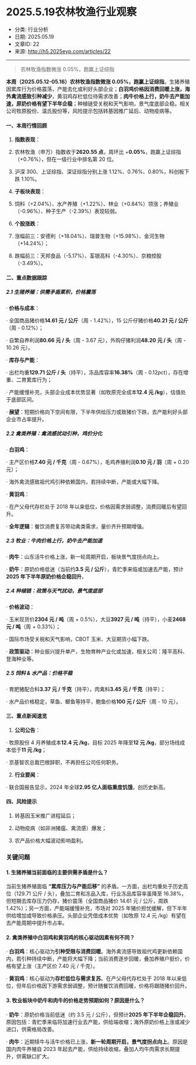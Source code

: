 # 2025.5.19农林牧渔行业观察

- 分类: 行业分析
- 日期: 2025.05.19
- 文章ID: 22
- 来源: http://h5.2025eyp.com/articles/22

---

> 农林牧渔指数微涨 0.05%，跑赢上证综指

**本周（2025.05.12-05.16）农林牧渔指数微涨 0.05%，跑赢上证综指**。生猪养殖因累库行为价格震荡，产能去化或利好头部企业；**白羽鸡价格因消费回暖上涨，海外禽流感致引种减少**，黄羽鸡存栏低位待需求改善；**肉牛价格上行，奶牛去产能加速，原奶价格有望下半年企稳**；种植链受关税和天气影响，景气度底部企稳。相关公司牧原股份、温氏股份等，风险提示包括转基因推广延后、动物疫病等。

#### **一、本周行情回顾**

1. **指数表现**：

1. 农林牧渔（申万）指数收于**2620.55 点**，周环比 +**0.05%**，跑赢上证综指（+0.76%），但在一级行业中排名第 20 位。

2. 沪深 300、上证综指、深证综指分别上涨 1.12%、0.76%、0.80%，科创板下跌 1.10%。

2. **子板块表现**：

1. 饲料（+2.04%）、水产养殖（+1.22%）、林业（+0.84%）领涨；养殖业（-0.96%）、种子生产（-2.39%）表现较弱。

3. **个股涨跌**：

1. 涨幅前三：安德利（+18.04%）、瑞普生物（+15.98%）、金河生物（+14.24%）；

2. 跌幅前三：天邦食品（-5.17%）、荃银高科（-4.30%）、京粮控股（-3.49%）。

#### **二、重点数据跟踪**

##### **2.1 生猪养殖：供需矛盾累积，价格震荡**

· **价格与成本**：

· 全国商品猪价格**14.61 元 / 公斤**（周 - 1.42%），15 公斤仔猪价格**40.21 元 / 公斤**（周 - 0.12%）；

· 自繁自养利润**80.66 元 / 头**（周 - 3.67 元），外购仔猪利润**48.20 元 / 头**（周 - 10.26 元）。

· **库存与产能**：

· 出栏均重**129.71 公斤 / 头**（持平），冻品库容率**16.38%**（周 - 0.12pct），存在增重、二育累库行为；

· 产能缓慢补充，头部企业成本优势显著（如牧原完全成本**12.4 元 /kg**），估值处于底部区间。

· **展望**：短期价格向下空间有限，下半年供给压力或致猪价下跌，去产能利好头部企业市占率提升。

##### **2.2 禽类养殖：禽流感扰动引种，鸡价分化**

· **白羽鸡**：

· 主产区价格**7.40 元 / 千克**（周 - 0.67%），毛鸡养殖利润**0.10 元 / 羽**（周 + 0.20 元）；

· 海外禽流感致祖代鸡引种依赖国内，若持续中断，产能或大幅下降。

· **黄羽鸡**：

· 在产父母代存栏处于 2018 年以来低位，价格因需求弱调整，消费回暖后有望回升。

· **全年逻辑**：餐饮消费复苏带动禽类需求，量价齐升预期增强。

##### **2.3 牧业：牛肉价格上行，奶牛去产能加速**

· **肉牛**：山东活牛价格上涨，新一轮周期开启，板块景气度拐点向上。

· **奶牛**：原奶价格低迷（当前约**3.5 元 / 公斤**），青贮季来临或加速去产能，预计**2025 年下半年原奶价格企稳回升**。

##### **2.4 种植链：政策与天气扰动，景气度底部**

· **价格波动**：

· 玉米现货价**2304 元 / 吨**（周 + 0.5%），大豆**3927 元 / 吨**（持平），小麦**2468 元 / 吨**（周 + 0.33%）；

· 国际市场受关税和天气影响，CBOT 玉米、大豆期货小幅下跌。

· **政策驱动**：种业振兴提升单产，生物育种产业化或加速，相关公司：隆平高科、登海种业等。

##### **2.5 饲料 & 水产品：价格平稳**

· 育肥猪配合料**3.37 元 / 千克**（持平），肉禽料**3.45 元 / 千克**（持平）；

· 水产品价格稳定，草鱼、鲫鱼等持平，鲍鱼价格**100 元 / 公斤**（周 - 10 元）。

#### **三、重点新闻速览**

1. **公司公告**：

· 牧原股份 4 月养殖成本**12.4 元 /kg**，目标 2025 年降至**12 元 /kg**，部分场线成本低于**11 元 /kg**；

· 京基智农总裁巴根辞职，不再担任公司任何职务。

2. **行业要闻**：

· 联合国报告显示，2024 年全球**2.95 亿人面临重度饥饿**，创历史新高。

#### **四、风险提示**

1. 转基因玉米推广进程延后；

2. 动物疫病（如非洲猪瘟、禽流感）爆发；

3. 农产品价格大幅波动影响盈利。

### **关键问题**

#### **1. 生猪养殖当前面临的主要供需矛盾是什么？**

当前生猪养殖面临 **“累库压力与产能后移”** 的矛盾。一方面，出栏均重处于历史高位（129.71 公斤 / 头），叠加二育和冻品入库，行业冻品库容率虽降至 16.38%，但短期去库存压力仍存，猪价震荡（全国商品猪价 14.61 元 / 公斤，周跌 1.42%）；另一方面，产能端缓慢补充，市场对 2025 年猪价担忧缓解，但下半年供给增加或导致价格承压。头部企业凭借成本优势（如牧原 12.4 元 /kg）有望在去产能周期中提升市占率。

#### **2. 禽类养殖中白羽鸡和黄羽鸡的核心驱动因素有何不同？**

· **白羽鸡**：核心驱动为**引种受限与消费回暖**。海外禽流感导致祖代鸡更新依赖国内，若引种持续中断，产能将大幅下降；当前消费逐步回暖，叠加养殖户挺价，价格有望上涨（主产区价 7.40 元 / 千克）。

· **黄羽鸡**：核心驱动为**存栏低位与需求复苏**。在产父母代存栏处于 2018 年以来低位，但年后价格因下游需求弱调整，预计随餐饮消费回暖，价格将跟随猪价回升。

#### **3. 牧业板块中奶牛和肉牛的价格走势预期如何？原因是什么？**

· **奶牛**：原奶价格当前低迷（约 3.5 元 / 公斤），但预计**2025 年下半年企稳回升**。原因包括：青贮季来临将加速行业去产能，供给端收缩；海外原奶价格上涨或减少进口，供需格局改善。

· **肉牛**：近期犊牛与活牛价格已上涨，**新一轮周期开启，景气度拐点向上**。原因是国内肉牛养殖自 2023 年起去产能，供给持续收缩，叠加人均牛肉需求长期提升，供需缺口扩大。
